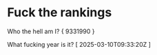 # Fuck the rankings

Who the hell am I?
{ 9331990 }

What fucking year is it?
[ 2025-03-10T09:33:20Z ]
